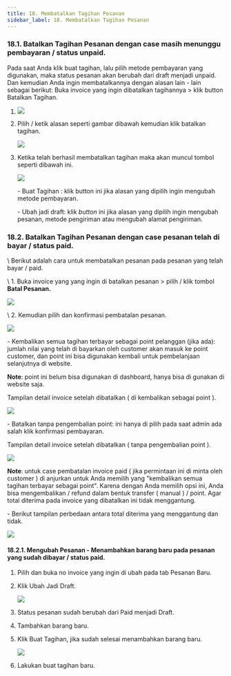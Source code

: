 ```yaml
---
title: 18. Membatalkan Tagihan Pesanan
sidebar_label: 18. Membatalkan Tagihan Pesanan
---
```

### **18.1. Batalkan Tagihan Pesanan dengan case masih menunggu pembayaran / status unpaid.** 

P﻿ada saat Anda klik buat tagihan, lalu pilih metode pembayaran yang digunakan, maka status pesanan akan berubah dari draft menjadi unpaid. Dan kemudian Anda ingin membatalkannya dengan alasan lain - lain sebagai berikut: B﻿uka invoice yang ingin dibatalkan tagihannya > klik button Batalkan Tagihan.

1. ![](/img/18.-button-untuk-membatalkan-tagihan-metode-pembayaran-bank-transfer.png)
2. P﻿ilih / ketik alasan seperti gambar dibawah kemudian klik batalkan tagihan. 

   ![](/img/18.-tampilan-ketika-klik-button-batalkan-tagihan.png)
3. K﻿etika telah berhasil membatalkan tagihan maka akan muncul tombol seperti dibawah ini.

   ![](/img/18.-button-setelah-berhasil-klik-batalkan-tagihan.png)

   \-﻿ Buat Tagihan : klik button ini jika alasan yang dipilih ingin mengubah metode pembayaran.

   \-﻿ U﻿bah jadi draft: klik *button* ini jika alasan yang dipilih ingin mengubah pesanan, metode pengiriman atau mengubah alamat pengiriman.

### **1﻿8.2. Batalkan Tagihan Pesanan dengan case pesanan telah di bayar / status paid.**

\    Berikut adalah cara untuk membatalkan pesanan pada pesanan yang telah bayar / paid.

\    1. Buka invoice yang yang ingin di batalkan pesanan > pilih / klik tombol **Batal Pesanan.**

![](/img/18.2-membatlkan-pesanan-dengan-status-paid.png)

\    2. K﻿emudian pilih dan konfirmasi pembatalan pesanan. 

![](/img/18.2-membatalkan-pesanan-opsi-point.png)

\- Kembalikan semua tagihan terbayar sebagai point pelanggan (jika ada): jumlah nilai yang telah di bayarkan oleh customer akan masuk ke point customer, dan point ini bisa digunakan kembali untuk pembelanjaan selanjutnya di website. 

**N﻿ote**: point ini belum bisa digunakan di dashboard, hanya bisa di gunakan di website saja.

T﻿ampilan detail invoice setelah dibatalkan ( di kembalikan sebagai point ).

![](/img/18.2-membatalkan-pesanan-pengembalian-point.png)

\-﻿ Batalkan tanpa pengembalian point: ini hanya di pilih pada saat admin ada salah klik konfirmasi pembayaran.

T﻿ampilan detail invoice setelah dibatalkan ( tanpa pengembalian point ).

![](/img/18.2-membatalkan-pesanan-tanpa-pengembalian-point.png)

**N﻿ote**: untuk case pembatalan invoice paid ( jika permintaan ini di minta oleh customer ) di anjurkan untuk Anda memilih yang "kembalikan semua tagihan terbayar sebagai point". Karena dengan Anda memilih opsi ini, Anda bisa mengembalikan / refund dalam bentuk transfer ( manual ) / point. Agar total diterima pada invoice yang dibatalkan ini tidak menggantung. 

\- B﻿erikut tampilan perbedaan antara total diterima yang menggantung dan tidak.

![](/img/18.2-membatalkan-pesanan-field-total-diterima.png)

#### 1﻿8.2.1. Mengubah Pesanan - Menambahkan barang baru pada pesanan yang sudah dibayar / status paid.

1. P﻿ilih dan buka no invoice yang ingin di ubah pada tab Pesanan Baru.
2. K﻿lik Ubah Jadi Draft.

   ![](/img/18.2.1-ubah-pesanan-menambahkan-barang.png)
3. S﻿tatus pesanan sudah berubah dari Paid menjadi Draft.
4. T﻿ambahkan barang baru.
5. K﻿lik Buat Tagihan, jika sudah selesai menambahkan barang baru.

   ![](/img/18.2.1-ubah-pesanan-menambahkan-barang-buat-tagihan.png)
6. L﻿akukan buat tagihan baru.
